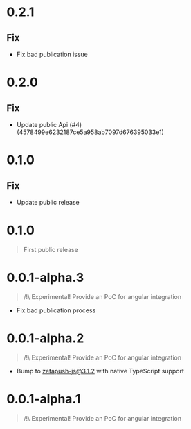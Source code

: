 # 0.2.1

## Fix

- Fix bad publication issue

# 0.2.0

## Fix

- Update public Api (#4) (4578499e6232187ce5a958ab7097d676395033e1)

# 0.1.0

## Fix

-  Update public release

# 0.1.0

> First public release

# 0.0.1-alpha.3

> /!\ Experimental! Provide an PoC for angular integration

- Fix bad publication process

# 0.0.1-alpha.2

> /!\ Experimental! Provide an PoC for angular integration

- Bump to zetapush-js@3.1.2 with native TypeScript support 

# 0.0.1-alpha.1

> /!\ Experimental! Provide an PoC for angular integration
